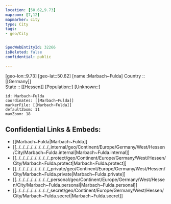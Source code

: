 ```yaml
---
location: [50.62,9.73] 
mapzoom: [7,12] 
mapmarker: city 
type: City
tags:
- geo/City


SpocWebEntityId: 32266
isDeleted: false
confidential: public

---
```

[geo-lon::9.73] 
[geo-lat::50.62] 
[name::Marbach~Fulda] 
Country :: [[Germany]]  
State :: [[Hessen]] 
[Population::] 
[Unknown::] 


```leaflet
id: Marbach~Fulda
coordinates: [[Marbach~Fulda]] 
markerFile: [[Marbach~Fulda]] 
defaultZoom: 11 
maxZoom: 18
```


## Confidential Links & Embeds: 
- [[Marbach~Fulda|Marbach~Fulda]]  
- [[../../../../../../../../_internal/geo/Continent/Europe/Germany/West/Hessen/City/Marbach~Fulda.internal|Marbach~Fulda.internal]] 
- [[../../../../../../../../_protect/geo/Continent/Europe/Germany/West/Hessen/City/Marbach~Fulda.protect|Marbach~Fulda.protect]] 
- [[../../../../../../../../_private/geo/Continent/Europe/Germany/West/Hessen/City/Marbach~Fulda.private|Marbach~Fulda.private]] 
- [[../../../../../../../../_personal/geo/Continent/Europe/Germany/West/Hessen/City/Marbach~Fulda.personal|Marbach~Fulda.personal]] 
- [[../../../../../../../../_secret/geo/Continent/Europe/Germany/West/Hessen/City/Marbach~Fulda.secret|Marbach~Fulda.secret]] 

